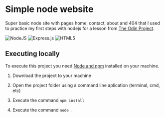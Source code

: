 # Simple node website

Super basic node site with pages home, contact, about and 404 that I used to practice my first steps with nodejs for a lesson from [The Odin Project](https://theodinproject.com).

![NodeJS](https://img.shields.io/badge/node.js-6DA55F?style=for-the-badge&logo=node.js&logoColor=white)
![Express.js](https://img.shields.io/badge/express.js-%23404d59.svg?style=for-the-badge&logo=express&logoColor=%2361DAFB)
![HTML5](https://img.shields.io/badge/html5-%23E34F26.svg?style=for-the-badge&logo=html5&logoColor=white)

## Executing locally

To execute this project you need [Node and npm](https://nodejs.org/en/) installed on your machine.

1. Download the project to your machine

2. Open the project folder using a command line aplication (terminal, cmd, etc)

3. Execute the command `npm install`

4. Execute the command `node .`
